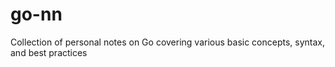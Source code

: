 # go-nn
Collection of personal notes on Go covering various basic concepts, syntax, and best practices
